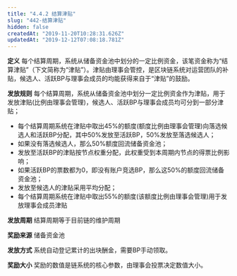 ```yaml
---
title: "4.4.2 结算津贴"
slug: "442-结算津贴"
hidden: false
createdAt: "2019-11-20T10:28:31.626Z"
updatedAt: "2019-12-12T07:08:18.781Z"
---
```

**定义**
每个结算周期，系统从储备资金池中划分的一定比例资金，该笔资金称为“结算津贴”（下文简称为“津贴”）。津贴由理事会管控，是区块链系统对运营团队的补贴，候选人、活跃BP与理事会成员的均能获得来自于“津贴”的鼓励。

**发放规则**
每个结算周期，系统从储备资金池中划分一定比例资金作为津贴，用于发放津贴(比例由理事会管理)，候选人、活跃BP与理事会成员均可分到一部分津贴；
* 每个结算周期系统在津贴中取出45%的额度(额度比例由理事会管理)向落选候选人和活跃BP分配，其中50%发放至活跃BP，50%发放至落选候选人；
* 如果没有落选候选人，那么50%额度回流储备资金池；
* 发放至活跃BP的津贴按节点权重分配，此权重受到本周期内节点的得票比例影响；
* 如果活跃BP的票数都为0，即没有账户竞选BP，那么这50%的额度回流储备资金池；
* 发放至候选人的津贴采用平均分配；
* 每个结算周期系统在津贴中取出55%的额度(该额度比例由理事会管理)用于发放理事会成员津贴

**发放周期**
结算周期等于目前链的维护周期

**奖励来源**
储备资金池

**发放方式**
系统自动登记累计的出块酬金，需要BP手动领取。

**奖励大小**
奖励的数值是链系统的核心参数，由理事会投票决定数值大小。